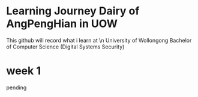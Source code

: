 # Learning Journey Dairy of AngPengHian in UOW
This github will record what i learn at \n
University of Wollongong Bachelor of Computer Science (Digital Systems Security)

# week 1
pending